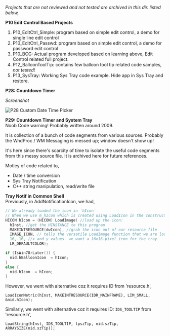*Projects that are not reviewed and not tested are archived in this dir. listed below,*

**P10 Edit Control Based Projects**  
1. P10_EditCtrl_Simple: program based on simple edit control, a demo for single line edit control
2. P10_EditCtrl_Passwd: program based on simple edit control, a demo for password edit control
3. P10_BCG: Actual program developed based on learning above, Edit Control related full project.
4. P12_BalloonToolTip: contains few balloon tool tip related code samples, *not tested*!
5. P13_SysTray: Working Sys Tray code example. Hide app in Sys Tray and restore.

**P28: Countdown Timer**  

*Screenshot*  

![P28 Custom Date Time Picker](https://user-images.githubusercontent.com/7858031/218860053-8ee41c15-cec7-41dc-9ace-02efa09749f7.png)


**P29: Countdown Timer and System Tray**  
Noob Code warning! Probably written around 2009.

It is collection of a bunch of code segments from various sources.
Probably the WndProc / WM Messaging is messed up; window doesn't show up!

It's here since there's scarcity of time to isolate the useful code segments from this messy source file. It is archived here for future references.

Motley of code related to,
- Date / time conversion
- Sys Tray Notification
- C++ string manipulation, read/write file


**Tray Notif in Common Shell**  
Previously, in AddNotificationIcon, we had,

```cpp
// We already loaded the icon in `hIcon`
// When we use m_hIcon which is created using LoadIcon in the constructor, just doesn't work
HICON hIcon = (HICON) LoadImage( //load up the icon:
  hInst, //get the HINSTANCE to this program
  MAKEINTRESOURCE(dwIcon), //grab the icon out of our resource file
  IMAGE_ICON, // tells the versatile LoadImage function that we are loading an icon
  16, 16, //x and y values. we want a 16x16-pixel icon for the tray.
  LR_DEFAULTCOLOR);

if (IsWin7OrLater()) {
  nid.hBalloonIcon  = hIcon;
}
else {
  nid.hIcon  = hIcon;
}
```

However, we went with alternative coz it requires ID from 'resource.h',

    LoadIconMetric(hInst, MAKEINTRESOURCE(IDR_MAINFRAME), LIM_SMALL, &nid.hIcon);


Similarly, we went with alternative coz it requires ID: `IDS_TOOLTIP` from 'resource.h',

    LoadString(hInst, IDS_TOOLTIP, lpszTip, nid.szTip, ARRAYSIZE(nid.szTip));

